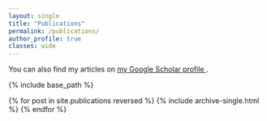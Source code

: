 ```yaml
---
layout: single
title: "Publications"
permalink: /publications/
author_profile: true
classes: wide
---
```


You can also find my articles on 
<u>
  <a href="https://scholar.google.com/citations?user=JjF9FRwAAAAJ&hl=en" 
     target="_blank" 
     rel="noopener noreferrer">
     my Google Scholar profile
  </a>
</u>.

{% include base_path %}

{% for post in site.publications reversed %}
  {% include archive-single.html %}
{% endfor %}
